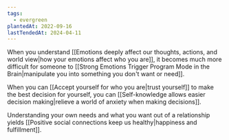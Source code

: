```yaml
---
tags:
  - evergreen
plantedAt: 2022-09-16
lastTendedAt: 2024-04-11
---
```

When you understand [[Emotions deeply affect our thoughts, actions, and world view|how your emotions affect who you are]], it becomes much more difficult for someone to [[Strong Emotions Trigger Program Mode in the Brain|manipulate you into something you don't want or need]].

When you can [[Accept yourself for who you are|trust yourself]] to make the best decision for yourself, you can [[Self-knowledge allows easier decision making|relieve a world of anxiety when making decisions]].

Understanding your own needs and what you want out of a relationship yields [[Positive social connections keep us healthy|happiness and fulfillment]].
